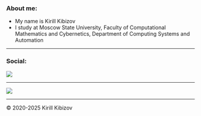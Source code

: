 <h3>About me:</br></h3>
<ul>
    <li>My name is Kirill Kibizov
    <li>I study at Moscow State University, Faculty of Computational Mathematics and Cybernetics, Department of Computing Systems and Automation
</ul>
<hr>

<h3>Social:</br></h3>
<a href="https://t.me/auraxite"><img src="/media/telegram.svg"></a>
<hr>

<a href="https://github.com/auraxite/Auraxite"><img src="https://github-readme-stats.vercel.app/api?username=auraxite&theme=tokyonight&hide=commits,contribs&show_icons=true&custom_title=@auraxite&nbsp;GitHub&nbsp;stats"></a>
<hr>

<p>© 2020-2025 Kirill Kibizov</p>
